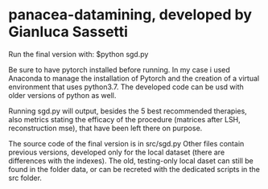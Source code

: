 # panacea-datamining, developed by Gianluca Sassetti

Run the final version with:
$python sgd.py <dataset-name> <patientID> <conditionID>

Be sure to have pytorch installed before running. In my case i used Anaconda to manage the installation of Pytorch and the creation of a virtual
environment that uses python3.7. The developed code can be usd with older versions of python as well.

Running sgd.py will output, besides the 5 best recommended therapies, also metrics stating the efficacy of the procedure (matrices after LSH, reconstruction mse), that have been left there on purpose.

The source code of the final version is in src/sgd.py
Other files contain previous versions, developed only for the local dataset (there are differences with the indexes).
The old, testing-only local daset can still be found in the folder data, or can be recreted with the dedicated scripts in the src folder.